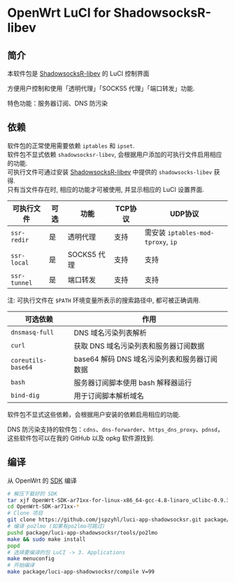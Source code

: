 OpenWrt LuCI for ShadowsocksR-libev
===

简介
---

本软件包是 [ShadowsocksR-libev][openwrt-shadowsocksr] 的 LuCI 控制界面

方便用户控制和使用「透明代理」「SOCKS5 代理」「端口转发」功能.

特色功能：服务器订阅、DNS 防污染

依赖
---
软件包的正常使用需要依赖 `iptables` 和 `ipset`.  
软件包不显式依赖 `shadowsocksr-libev`, 会根据用户添加的可执行文件启用相应的功能.  
可执行文件可通过安装 [ShadowsocksR-libev][openwrt-shadowsocksr] 中提供的 `shadowsocks-libev` 获得.  
只有当文件存在时, 相应的功能才可被使用, 并显示相应的 LuCI 设置界面.  

 可执行文件    | 可选 | 功能        | TCP协议 | UDP协议 
 -------------|------|------------|---------|-----------------------------------
 `ssr-redir`  | 是   | 透明代理    | 支持    | 需安装 `iptables-mod-tproxy`, `ip`
 `ssr-local`  | 是   | SOCKS5 代理 | 支持    | 支持
 `ssr-tunnel` | 是   | 端口转发    | 支持    | 支持

注: 可执行文件在 `$PATH` 环境变量所表示的搜索路径中, 都可被正确调用.

可选依赖               | 作用
-------------------|--------------------
`dnsmasq-full`     | DNS 域名污染列表解析
`curl`             | 获取 DNS 域名污染列表和服务器订阅数据
`coreutils-base64` | base64 解码 DNS 域名污染列表和服务器订阅数据
`bash`             | 服务器订阅脚本使用 bash 解释器运行
`bind-dig`         | 用于订阅脚本解析域名

软件包不显式这些依赖，会根据用户安装的依赖启用相应的功能.

DNS 防污染支持的软件包：`cdns`、`dns-forwarder`、`https_dns_proxy`、`pdnsd`，这些软件包可以在我的 GitHub 以及 opkg 软件源找到.


编译
---

从 OpenWrt 的 [SDK](https://wiki.openwrt.org/doc/howto/obtain.firmware.sdk) 编译  
```bash
# 解压下载好的 SDK
tar xjf OpenWrt-SDK-ar71xx-for-linux-x86_64-gcc-4.8-linaro_uClibc-0.9.33.2.tar.bz2
cd OpenWrt-SDK-ar71xx-*
# Clone 项目
git clone https://github.com/jspzyhl/luci-app-shadowsocksr.git package/luci-app-shadowsocksr
# 编译 po2lmo (如果有po2lmo可跳过)
pushd package/luci-app-shadowsocksr/tools/po2lmo
make && sudo make install
popd
# 选择要编译的包 LuCI -> 3. Applications
make menuconfig
# 开始编译
make package/luci-app-shadowsocksr/compile V=99
```

 [openwrt-shadowsocksr]: https://github.com/Hill-98/shadowsocksr-libev_openwrt

[dns-forwarder]: https://github.com/aa65535/openwrt-dns-forwarder
